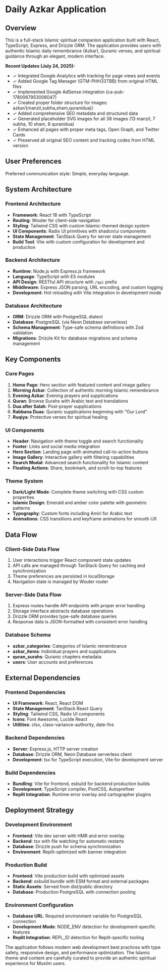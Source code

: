 # Daily Azkar Application

## Overview

This is a full-stack Islamic spiritual companion application built with React, TypeScript, Express, and Drizzle ORM. The application provides users with authentic Islamic daily remembrance (Azkar), Quranic verses, and spiritual guidance through an elegant, modern interface. 

**Recent Updates (July 24, 2025):**
- ✓ Integrated Google Analytics with tracking for page views and events
- ✓ Added Google Tag Manager (GTM-PHH33TBB) from original HTML files
- ✓ Implemented Google AdSense integration (ca-pub-1780067953006047)
- ✓ Created proper folder structure for images: azkar/{manzil,subha,sham,quranidua}/
- ✓ Added comprehensive SEO metadata and structured data
- ✓ Generated placeholder SVG images for all 38 images (13 manzil, 7 subha, 10 sham, 8 quranidua)
- ✓ Enhanced all pages with proper meta tags, Open Graph, and Twitter Cards
- ✓ Preserved all original SEO content and tracking codes from HTML version

## User Preferences

Preferred communication style: Simple, everyday language.

## System Architecture

### Frontend Architecture
- **Framework**: React 18 with TypeScript
- **Routing**: Wouter for client-side navigation
- **Styling**: Tailwind CSS with custom Islamic-themed design system
- **UI Components**: Radix UI primitives with shadcn/ui components
- **State Management**: TanStack Query for server state management
- **Build Tool**: Vite with custom configuration for development and production

### Backend Architecture
- **Runtime**: Node.js with Express.js framework
- **Language**: TypeScript with ES modules
- **API Design**: RESTful API structure with `/api` prefix
- **Middleware**: Express JSON parsing, URL encoding, and custom logging
- **Development**: Hot reloading with Vite integration in development mode

### Database Architecture
- **ORM**: Drizzle ORM with PostgreSQL dialect
- **Database**: PostgreSQL (via Neon Database serverless)
- **Schema Management**: Type-safe schema definitions with Zod validation
- **Migrations**: Drizzle Kit for database migrations and schema management

## Key Components

### Core Pages
1. **Home Page**: Hero section with featured content and image gallery
2. **Morning Azkar**: Collection of authentic morning Islamic remembrance
3. **Evening Azkar**: Evening prayers and supplications
4. **Quran**: Browse Surahs with Arabic text and translations
5. **Dua after Salah**: Post-prayer supplications
6. **Rabbana Duas**: Quranic supplications beginning with "Our Lord"
7. **Ruqiya**: Protective verses for spiritual healing

### UI Components
- **Header**: Navigation with theme toggle and search functionality
- **Footer**: Links and social media integration
- **Hero Section**: Landing page with animated call-to-action buttons
- **Image Gallery**: Interactive gallery with filtering capabilities
- **Search Modal**: Advanced search functionality for Islamic content
- **Floating Actions**: Share, bookmark, and scroll-to-top features

### Theme System
- **Dark/Light Mode**: Complete theme switching with CSS custom properties
- **Islamic Design**: Emerald and amber color palette with geometric patterns
- **Typography**: Custom fonts including Amiri for Arabic text
- **Animations**: CSS transitions and keyframe animations for smooth UX

## Data Flow

### Client-Side Data Flow
1. User interactions trigger React component state updates
2. API calls are managed through TanStack Query for caching and synchronization
3. Theme preferences are persisted in localStorage
4. Navigation state is managed by Wouter router

### Server-Side Data Flow
1. Express routes handle API endpoints with proper error handling
2. Storage interface abstracts database operations
3. Drizzle ORM provides type-safe database queries
4. Response data is JSON-formatted with consistent error handling

### Database Schema
- **azkar_categories**: Categories of Islamic remembrance
- **azkar_items**: Individual prayers and supplications
- **quran_surahs**: Quranic chapters metadata
- **users**: User accounts and preferences

## External Dependencies

### Frontend Dependencies
- **UI Framework**: React, React DOM
- **State Management**: TanStack React Query
- **Styling**: Tailwind CSS, Radix UI components
- **Icons**: Font Awesome, Lucide React
- **Utilities**: clsx, class-variance-authority, date-fns

### Backend Dependencies
- **Server**: Express.js, HTTP server creation
- **Database**: Drizzle ORM, Neon Database serverless client
- **Development**: tsx for TypeScript execution, Vite for development server

### Build Dependencies
- **Bundling**: Vite for frontend, esbuild for backend production builds
- **Development**: TypeScript compiler, PostCSS, Autoprefixer
- **Replit Integration**: Runtime error overlay and cartographer plugins

## Deployment Strategy

### Development Environment
- **Frontend**: Vite dev server with HMR and error overlay
- **Backend**: tsx with file watching for automatic restarts
- **Database**: Drizzle push for schema synchronization
- **Environment**: Replit-optimized with banner integration

### Production Build
- **Frontend**: Vite production build with optimized assets
- **Backend**: esbuild bundle with ESM format and external packages
- **Static Assets**: Served from dist/public directory
- **Database**: Production PostgreSQL with connection pooling

### Environment Configuration
- **Database URL**: Required environment variable for PostgreSQL connection
- **Development Mode**: NODE_ENV detection for development-specific features
- **Replit Integration**: REPL_ID detection for Replit-specific tooling

The application follows modern web development best practices with type safety, responsive design, and performance optimization. The Islamic theme and content are carefully curated to provide an authentic spiritual experience for Muslim users.